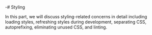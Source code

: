 -# Styling

In this part, we will discuss styling-related concerns in detail including loading styles, refreshing styles during development, separating CSS, autoprefixing, eliminating unused CSS, and linting.
